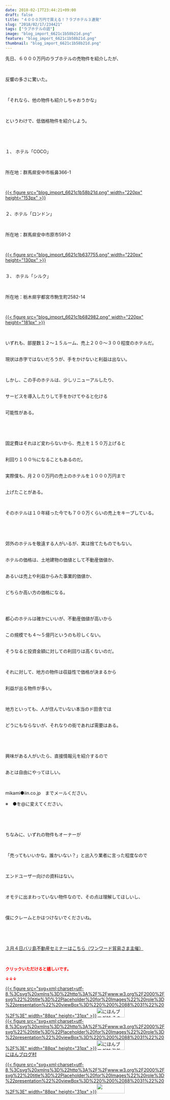 ```yaml
---
date: 2018-02-17T23:44:21+09:00
draft: false
title: "４０００万円で買える！？ラブホテル３連発"
slug: "2018/02/17/234421"
tags: ["ラブホテルの話"]
image: "blog_import_6621c1b58b21d.png"
feature: "blog_import_6621c1b58b21d.png"
thumbnail: "blog_import_6621c1b58b21d.png"
---
```

<p>先日、６０００万円のラブホテルの売物件を紹介したが、</p><p> </p><p>反響の多さに驚いた。</p><p> </p><p>「それなら、他の物件も紹介しちゃおうかな」</p><p> </p><p>というわけで、低価格物件を紹介しよう。</p><p> </p><p> </p><p>１、 ホテル「COCO」</p><p> </p><p>所在地：群馬県安中市板鼻366-1</p><p> </p><p><a href="blog_import_6621c1b58b21d.png">{{< figure src="blog_import_6621c1b58b21d.png" width="220px" height="153px" >}}</a></p><p><br/>２、ホテル「ロンドン」</p><p> </p><p>所在地：群馬県安中市原市591-2</p><p> </p><p><a href="blog_import_6621c1b637755.png">{{< figure src="blog_import_6621c1b637755.png" width="220px" height="130px" >}}</a></p><p><br/>３、 ホテル「シルク」</p><p> </p><p>所在地：栃木県宇都宮市駒生町2582-14</p><p> </p><p><a href="blog_import_6621c1b682982.png">{{< figure src="blog_import_6621c1b682982.png" width="220px" height="181px" >}}</a></p><p> </p><p>いずれも、部屋数１２～１５ルーム、売上２００～３００程度のホテルだ。</p><p><br/>現状は赤字ではないだろうが、手をかけないと利益は出ない。</p><p> </p><p>しかし、この手のホテルは、少しリニューアルしたり、</p><p><br/>サービスを導入したりして手をかけてやると化ける</p><p><br/>可能性がある。</p><p> </p><p> </p><p>固定費はそれほど変わらないから、売上を１５０万上げると</p><p><br/>利回り１００％になることもあるのだ。</p><p><br/>実際僕も、月２００万円の売上のホテルを１０００万円まで</p><p><br/>上げたことがある。</p><p> </p><p>そのホテルは１０年経った今でも７００万くらいの売上をキープしている。</p><p> </p><p> </p><p>郊外のホテルを敬遠する人がいるが、実は捨てたものでもない。</p><p><br/>ホテルの価格は、土地建物の価値として不動産価値か、</p><p><br/>あるいは売上や利益からみた事業的価値か、</p><p><br/>どちらか高い方の価格になる。</p><p> </p><p><br/>都心のホテルは確かにいいが、不動産価値が高いから</p><p><br/>この規模でも４～５億円というのも珍しくない。</p><p><br/>そうなると投資金額に対しての利回りは高くないのだ。</p><p> </p><p>それに対して、地方の物件は収益性で価格が決まるから</p><p><br/>利益が出る物件が多い。</p><p> </p><p>地方といっても、人が住んでいない本当のド田舎では</p><p><br/>どうにもならないが、それなりの街であれば需要はある。</p><p> </p><p> </p><p>興味がある人がいたら、直接情報元を紹介するので</p><p><br/>あとは自由にやってほしい。</p><p> </p><p>mikami●iin.co.jp　までメールください。</p><p>※　●を@に変えてください。</p><p> </p><p> </p><p>ちなみに、いずれの物件もオーナーが</p><p> </p><p>「売ってもいいかな。誰かいない？」と出入り業者に言った程度なので</p><p> </p><p>エンドユーザー向けの資料はない。</p><p> </p><p>オモテに出まわっていない物件なので、その点は理解してほしいし、</p><p> </p><p>僕にクレームとかはつけないでくださいね。</p><p> </p><p> </p><p><a href="http://www.sunward-t.co.jp/seminar/2018/03/04_ek/index.html" target="_blank">３月４日バリ島不動産セミナーはこちら（ワンワード貿易さま主催）</a></p><p> </p><p><font color="#ff0000" size="2"><strong>クリックいただけると嬉しいです。</strong></font></p><p><font color="#ff0000" size="2"><strong>↓↓↓</strong></font></p><p><a href="ranking.html?p_cid=01260127" id="&amp;blogmura_banner" target="_blank">{{< figure src="svg+xml;charset=utf-8,%3Csvg%20xmlns%3D%22http%3A%2F%2Fwww.w3.org%2F2000%2Fsvg%22%20title%3D%22Placeholder%20for%20Images%22%20role%3D%22presentation%22%20viewBox%3D%220%200%2088%2031%22%20%2F%3E" width="88px" height="31px" >}}<noscript><img alt="にほんブログ村 その他生活ブログ 不動産投資へ" border="0" height="31" src="https://img-proxy.blog-video.jp/images?url=http%3A%2F%2Flife.blogmura.com%2Fhudousantoushi%2Fimg%2Fhudousantoushi88_31.gif" width="88"></noscript></a><br/><a href="ranking.html?p_cid=01260127" target="_blank">{{< figure src="svg+xml;charset=utf-8,%3Csvg%20xmlns%3D%22http%3A%2F%2Fwww.w3.org%2F2000%2Fsvg%22%20title%3D%22Placeholder%20for%20Images%22%20role%3D%22presentation%22%20viewBox%3D%220%200%2088%2031%22%20%2F%3E" width="88px" height="31px" >}}<noscript><img alt="にほんブログ村 海外生活ブログ バリ島情報へ" border="0" height="31" src="https://img-proxy.blog-video.jp/images?url=http%3A%2F%2Foverseas.blogmura.com%2Fbali%2Fimg%2Fbali88_31.gif" width="88"></noscript></a><br/><a href="ranking.html?p_cid=01260127" target="_blank">にほんブログ村</a></p><p><a href="link.php?1804582" title="人気ブログランキングへ">{{< figure src="svg+xml;charset=utf-8,%3Csvg%20xmlns%3D%22http%3A%2F%2Fwww.w3.org%2F2000%2Fsvg%22%20title%3D%22Placeholder%20for%20Images%22%20role%3D%22presentation%22%20viewBox%3D%220%200%2088%2031%22%20%2F%3E" width="88px" height="31px" >}}<noscript><img border="0" height="31" src="https://blog.with2.net/img/banner/banner_22.gif" width="88"></noscript></a></p><p> </p><p> </p>

